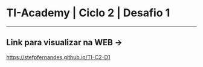 # TI-Academy | Ciclo 2 | Desafio 1

---------------------------------------

## Link para visualizar na WEB ->

https://stefpfernandes.github.io/TI-C2-D1
